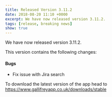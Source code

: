 ```yaml
---
title: Released Version 3.11.2
date: 2018-08-20 11:10 +0000
excerpt: We have now released version 3.11.2.
tags: [release, breaking news]
show: true
---
```


We have now released version 3.11.2.

This version contains the following changes:

#### Bugs

* Fix issue with Jira search


To download the latest version of the app head to <https://www.gallifreyapp.co.uk/downloads/stable>
